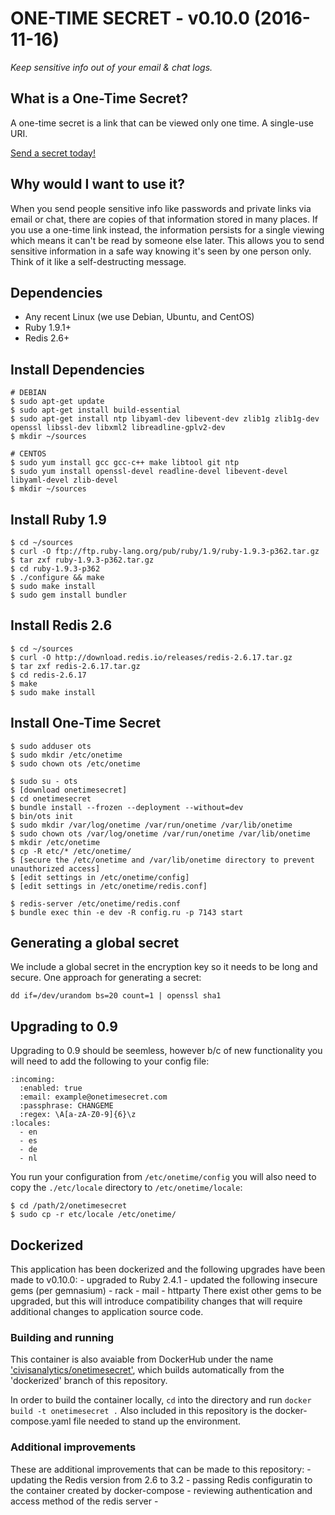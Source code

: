 # ONE-TIME SECRET - v0.10.0 (2016-11-16)

*Keep sensitive info out of your email & chat logs.*

## What is a One-Time Secret? ##

A one-time secret is a link that can be viewed only one time. A single-use URI.

<a class="msg" href="https://onetimesecret.com/">Send a secret today!</a>

## Why would I want to use it? ##

When you send people sensitive info like passwords and private links via email or chat, there are copies of that information stored in many places. If you use a one-time link instead, the information persists for a single viewing which means it can't be read by someone else later. This allows you to send sensitive information in a safe way knowing it's seen by one person only. Think of it like a self-destructing message.

<!--
## What is a One-Time Secret Chat (ALPHA)? ##

Chat is a long-awaited extension to One-Time Secret that provides a two-way conversion with the same safety as single-use, secret URIs. It works just like the messaging apps you know and love with one major exception: only the most recent message from each person is displayed. Once it's gone, it's gone.

This feature is new in 0.10.0 and will stay in ALPHA (i.e experimental) mode while we work out the quirks.

<a class="msg" href="https://onetimesecret.com/chat">Start a conversation!</a>
-->

## Dependencies

* Any recent Linux (we use Debian, Ubuntu, and CentOS)
* Ruby 1.9.1+
* Redis 2.6+

## Install Dependencies

    # DEBIAN
    $ sudo apt-get update
    $ sudo apt-get install build-essential
    $ sudo apt-get install ntp libyaml-dev libevent-dev zlib1g zlib1g-dev openssl libssl-dev libxml2 libreadline-gplv2-dev
    $ mkdir ~/sources

    # CENTOS
    $ sudo yum install gcc gcc-c++ make libtool git ntp
    $ sudo yum install openssl-devel readline-devel libevent-devel libyaml-devel zlib-devel
    $ mkdir ~/sources


## Install Ruby 1.9

    $ cd ~/sources
    $ curl -O ftp://ftp.ruby-lang.org/pub/ruby/1.9/ruby-1.9.3-p362.tar.gz
    $ tar zxf ruby-1.9.3-p362.tar.gz
    $ cd ruby-1.9.3-p362
    $ ./configure && make
    $ sudo make install
    $ sudo gem install bundler


## Install Redis 2.6

    $ cd ~/sources
    $ curl -O http://download.redis.io/releases/redis-2.6.17.tar.gz
    $ tar zxf redis-2.6.17.tar.gz
    $ cd redis-2.6.17
    $ make
    $ sudo make install


## Install One-Time Secret

    $ sudo adduser ots
    $ sudo mkdir /etc/onetime
    $ sudo chown ots /etc/onetime

    $ sudo su - ots
    $ [download onetimesecret]
    $ cd onetimesecret
    $ bundle install --frozen --deployment --without=dev
    $ bin/ots init
    $ sudo mkdir /var/log/onetime /var/run/onetime /var/lib/onetime
    $ sudo chown ots /var/log/onetime /var/run/onetime /var/lib/onetime
    $ mkdir /etc/onetime
    $ cp -R etc/* /etc/onetime/
    $ [secure the /etc/onetime and /var/lib/onetime directory to prevent unauthorized access]
    $ [edit settings in /etc/onetime/config]
    $ [edit settings in /etc/onetime/redis.conf]

    $ redis-server /etc/onetime/redis.conf
    $ bundle exec thin -e dev -R config.ru -p 7143 start


## Generating a global secret

We include a global secret in the encryption key so it needs to be long and secure. One approach for generating a secret:

    dd if=/dev/urandom bs=20 count=1 | openssl sha1


## Upgrading to 0.9

Upgrading to 0.9 should be seemless, however b/c of new functionality you will need to add the following to your config file:

    :incoming:
      :enabled: true
      :email: example@onetimesecret.com
      :passphrase: CHANGEME
      :regex: \A[a-zA-Z0-9]{6}\z
    :locales:
      - en
      - es
      - de
      - nl

You run your configuration from `/etc/onetime/config` you will also need to copy the `./etc/locale` directory to `/etc/onetime/locale`:

    $ cd /path/2/onetimesecret
    $ sudo cp -r etc/locale /etc/onetime/

## Dockerized
This application has been dockerized and the following upgrades have been made to v0.10.0:
    - upgraded to Ruby 2.4.1
    - updated the following insecure gems (per gemnasium)
        - rack
        - mail
        - httparty
There exist other gems to be upgraded, but this will introduce compatibility changes that will require additional changes to application source code.

### Building and running
This container is also avaiable from DockerHub under the name ['civisanalytics/onetimesecret'](https://hub.docker.com/r/civisanalytics/onetimesecret/), which builds automatically from the 'dockerized' branch of this repository.

In order to build the container locally, `cd` into the directory and run `docker build -t onetimesecret .` Also included in this repository is the docker-compose.yaml file needed to stand up the environment. 


### Additional improvements
These are additional improvements that can be made to this repository:
    - updating the Redis version from 2.6 to 3.2
    - passing Redis configuratin to the container created by docker-compose
    - reviewing authentication and access method of the redis server
    - 
